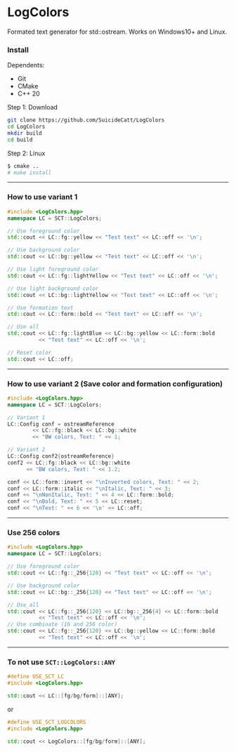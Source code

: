 # LogColors

Formated text generator for std::ostream. Works on Windows10+ and Linux.

### Install
Dependents:
- Git
- CMake
- C++ 20

Step 1: Download
```bash
git clone https://github.com/SuicideCatt/LogColors
cd LogColors
mkdir build
cd build
```

Step 2: Linux
```bash
$ cmake ..
# make install
```
---
### How to use variant 1
```cpp
#include <LogColors.hpp>
namespace LC = SCT::LogColors;

// Use foreground color
std::cout << LC::fg::yellow << "Test text" << LC::off << '\n';

// Use background color
std::cout << LC::bg::yellow << "Test text" << LC::off << '\n';

// Use light foreground color
std::cout << LC::fg::lightYellow << "Test text" << LC::off << '\n';

// Use light background color
std::cout << LC::bg::lightYellow << "Test text" << LC::off << '\n';

// Use formation text
std::cout << LC::form::bold << "Test text" << LC::off << '\n';

// Use all
std::cout << LC::fg::lightBlue << LC::bg::yellow << LC::form::bold
		  << "Test text" << LC::off << '\n';

// Reset color
std::cout << LC::off;
```
---
### How to use variant 2 (Save color and formation configuration)
```cpp
#include <LogColors.hpp>
namespace LC = SCT::LogColors;

// Variant 1
LC::Config conf = ostreamReference 
		<< LC::fg::black << LC::bg::white
		<< "BW colors, Text: " << 1;

// Variant 2
LC::Config conf2{ostreamReference}
conf2 << LC::fg::black << LC::bg::white
	  << "BW colors, Text: " << 1.2;

conf << LC::form::invert << "\nInverted colors, Text: " << 2;
conf << LC::form::italic << "\nItalic, Text: " << 3;
conf << "\nNonItalic, Text: " << 4 << LC::form::bold;
conf << "\nBold, Text: " << 5 << LC::reset;
conf << "\nText: " << 6 << '\n' << LC::off;
```
---
### Use 256 colors
```cpp
#include <LogColors.hpp>
namespace LC = SCT::LogColors;

// Use foreground color
std::cout << LC::fg::_256{120} << "Test text" << LC::off << '\n';

// Use background color
std::cout << LC::bg::_256{120} << "Test text" << LC::off << '\n';

// Use all
std::cout << LC::fg::_256{120} << LC::bg::_256{4} << LC::form::bold
		  << "Test text" << LC::off << '\n';
// Use combinate (16 and 256 color)
std::cout << LC::fg::_256{120} << LC::bg::yellow << LC::form::bold
		  << "Test text" << LC::off << '\n';
```
---
### To not use ``SCT::LogColors::ANY``
```cpp
#define USE_SCT_LC
#include <LogColors.hpp>

std::cout << LC::[fg/bg/form]::[ANY];
```
or
```cpp
#define USE_SCT_LOGCOLORS
#include <LogColors.hpp>

std::cout << LogColors::[fg/bg/form]::[ANY];
```
